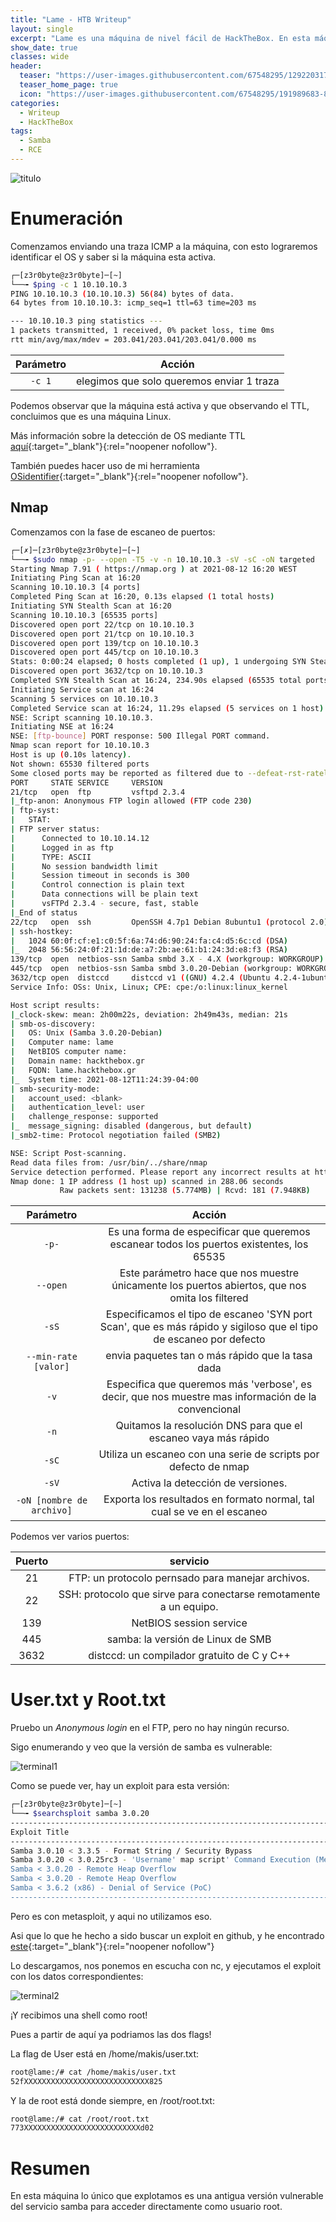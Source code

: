 ```yaml
---
title: "Lame - HTB Writeup"
layout: single
excerpt: "Lame es una máquina de nivel fácil de HackTheBox. En esta máquina explotamos únicamente una antigua versión vulnerable de samba para acceder directamente como usuario root."
show_date: true
classes: wide
header:
  teaser: "https://user-images.githubusercontent.com/67548295/129220317-5439270a-e4bb-47e0-b981-ef0a3aab911e.png"
  teaser_home_page: true
  icon: "https://user-images.githubusercontent.com/67548295/191989683-8e498bfd-d8dd-4e45-b929-f557100f9648.png"
categories:
  - Writeup
  - HackTheBox
tags:
  - Samba
  - RCE
---
```


![titulo](https://user-images.githubusercontent.com/67548295/129220778-695a7fa5-39f9-4bbe-b0bd-87bec3ec2d3c.png)

# Enumeración

Comenzamos enviando una traza ICMP a la máquina, con esto lograremos identificar el OS y saber si la máquina esta activa.

```bash
┌─[z3r0byte@z3r0byte]─[~]
└──╼ $ping -c 1 10.10.10.3
PING 10.10.10.3 (10.10.10.3) 56(84) bytes of data.
64 bytes from 10.10.10.3: icmp_seq=1 ttl=63 time=203 ms

--- 10.10.10.3 ping statistics ---
1 packets transmitted, 1 received, 0% packet loss, time 0ms
rtt min/avg/max/mdev = 203.041/203.041/203.041/0.000 ms
```

| Parámetro | Acción |
|:---------:|:------:|
| `-c 1` | elegimos que solo queremos enviar 1 traza |

Podemos observar que la máquina está activa y que observando el TTL, concluimos que es una máquina Linux.

Más información sobre la detección de OS mediante TTL [aquí](https://subinsb.com/default-device-ttl-values/){:target="\_blank"}{:rel="noopener nofollow"}.

También puedes hacer uso de mi herramienta [OSidentifier](https://github.com/z3robyte/OSidentifier){:target="\_blank"}{:rel="noopener nofollow"}.

## Nmap

Comenzamos con la fase de escaneo de puertos:

```bash
┌─[✗]─[z3r0byte@z3r0byte]─[~]
└──╼ $sudo nmap -p- --open -T5 -v -n 10.10.10.3 -sV -sC -oN targeted
Starting Nmap 7.91 ( https://nmap.org ) at 2021-08-12 16:20 WEST
Initiating Ping Scan at 16:20
Scanning 10.10.10.3 [4 ports]
Completed Ping Scan at 16:20, 0.13s elapsed (1 total hosts)
Initiating SYN Stealth Scan at 16:20
Scanning 10.10.10.3 [65535 ports]
Discovered open port 22/tcp on 10.10.10.3
Discovered open port 21/tcp on 10.10.10.3
Discovered open port 139/tcp on 10.10.10.3
Discovered open port 445/tcp on 10.10.10.3
Stats: 0:00:24 elapsed; 0 hosts completed (1 up), 1 undergoing SYN Stealth Scan
Discovered open port 3632/tcp on 10.10.10.3
Completed SYN Stealth Scan at 16:24, 234.90s elapsed (65535 total ports)
Initiating Service scan at 16:24
Scanning 5 services on 10.10.10.3
Completed Service scan at 16:24, 11.29s elapsed (5 services on 1 host)
NSE: Script scanning 10.10.10.3.
Initiating NSE at 16:24
NSE: [ftp-bounce] PORT response: 500 Illegal PORT command.
Nmap scan report for 10.10.10.3
Host is up (0.10s latency).
Not shown: 65530 filtered ports
Some closed ports may be reported as filtered due to --defeat-rst-ratelimit
PORT     STATE SERVICE     VERSION
21/tcp   open  ftp         vsftpd 2.3.4
|_ftp-anon: Anonymous FTP login allowed (FTP code 230)
| ftp-syst: 
|   STAT: 
| FTP server status:
|      Connected to 10.10.14.12
|      Logged in as ftp
|      TYPE: ASCII
|      No session bandwidth limit
|      Session timeout in seconds is 300
|      Control connection is plain text
|      Data connections will be plain text
|      vsFTPd 2.3.4 - secure, fast, stable
|_End of status
22/tcp   open  ssh         OpenSSH 4.7p1 Debian 8ubuntu1 (protocol 2.0)
| ssh-hostkey: 
|   1024 60:0f:cf:e1:c0:5f:6a:74:d6:90:24:fa:c4:d5:6c:cd (DSA)
|_  2048 56:56:24:0f:21:1d:de:a7:2b:ae:61:b1:24:3d:e8:f3 (RSA)
139/tcp  open  netbios-ssn Samba smbd 3.X - 4.X (workgroup: WORKGROUP)
445/tcp  open  netbios-ssn Samba smbd 3.0.20-Debian (workgroup: WORKGROUP)
3632/tcp open  distccd     distccd v1 ((GNU) 4.2.4 (Ubuntu 4.2.4-1ubuntu4))
Service Info: OSs: Unix, Linux; CPE: cpe:/o:linux:linux_kernel

Host script results:
|_clock-skew: mean: 2h00m22s, deviation: 2h49m43s, median: 21s
| smb-os-discovery: 
|   OS: Unix (Samba 3.0.20-Debian)
|   Computer name: lame
|   NetBIOS computer name: 
|   Domain name: hackthebox.gr
|   FQDN: lame.hackthebox.gr
|_  System time: 2021-08-12T11:24:39-04:00
| smb-security-mode: 
|   account_used: <blank>
|   authentication_level: user
|   challenge_response: supported
|_  message_signing: disabled (dangerous, but default)
|_smb2-time: Protocol negotiation failed (SMB2)

NSE: Script Post-scanning.
Read data files from: /usr/bin/../share/nmap
Service detection performed. Please report any incorrect results at https://nmap.org/submit/ .
Nmap done: 1 IP address (1 host up) scanned in 288.06 seconds
           Raw packets sent: 131238 (5.774MB) | Rcvd: 181 (7.948KB)
```

| Parámetro | Acción |
|:---------:|:------:|
| `-p-` | Es una forma de especificar que queremos escanear todos los puertos existentes, los 65535 |
| `--open` | Este parámetro hace que nos muestre únicamente los puertos abiertos, que nos omita los filtered |
| `-sS` | Especificamos el tipo de escaneo 'SYN port Scan', que es más rápido y sigiloso que el tipo de escaneo por defecto |
| `--min-rate [valor]` | envia paquetes tan o más rápido que la tasa dada |
| `-v` | Especifica que queremos más 'verbose', es decir, que nos muestre mas información de la convencional |
| `-n` | Quitamos la resolución DNS para que el escaneo vaya más rápido |
| `-sC` | Utiliza un escaneo con una serie de scripts por defecto de nmap |
| `-sV` | Activa la detección de versiones. |
| `-oN [nombre de archivo]` | Exporta los resultados en formato normal, tal cual se ve en el escaneo |

Podemos ver varios puertos:

| Puerto | servicio |
|:------:|:--------:|
| 21 | FTP: un protocolo pernsado para manejar archivos. |
| 22 | SSH: protocolo que sirve para conectarse remotamente a un equipo. |
| 139 | NetBIOS session service |
| 445| samba: la versión de Linux de SMB |
| 3632 | distccd: un compilador gratuito de C y C++  |

# User.txt y Root.txt

Pruebo un _Anonymous login_ en el FTP, pero no hay ningún recurso.

Sigo enumerando y veo que la versión de samba es vulnerable:

![terminal1](https://user-images.githubusercontent.com/67548295/129226546-ff20bb53-a20d-40a5-9a2e-64c376efd3e3.png)

Como se puede ver, hay un exploit para esta versión:

```bash
┌─[z3r0byte@z3r0byte]─[~]
└──╼ $searchsploit samba 3.0.20
-------------------------------------------------------------------------------------------------------------------------------------------------------
Exploit Title                                                                                                             |  Path
-------------------------------------------------------------------------------------------------------------------------------------------------------
Samba 3.0.10 < 3.3.5 - Format String / Security Bypass                                                                     | multiple/remote/10095.txt
Samba 3.0.20 < 3.0.25rc3 - 'Username' map script' Command Execution (Metasploit)                                           | unix/remote/16320.rb
Samba < 3.0.20 - Remote Heap Overflow                                                                                      | linux/remote/7701.txt
Samba < 3.0.20 - Remote Heap Overflow                                                                                      | linux/remote/7701.txt
Samba < 3.6.2 (x86) - Denial of Service (PoC)                                                                              | linux_x86/dos/36741.py
--------------------------------------------------------------------------------------------------------------------------------------------------------
```
Pero es con metasploit, y aqui no utilizamos eso.

Asi que lo que he hecho a sido buscar un exploit en github, y he encontrado [este](https://github.com/amriunix/CVE-2007-2447/blob/master/usermap_script.py){:target="\_blank"}{:rel="noopener nofollow"}

Lo descargamos, nos ponemos en escucha con nc, y ejecutamos el exploit con los datos correspondientes:

![terminal2](https://user-images.githubusercontent.com/67548295/129231114-ce7f0bc2-3666-490d-92e2-efd54fa02212.png)

¡Y recibimos una shell como root!

Pues a partir de aquí ya podriamos las dos flags!

La flag de User está en /home/makis/user.txt:

```bash
root@lame:/# cat /home/makis/user.txt 
52fXXXXXXXXXXXXXXXXXXXXXXXXXXXX825
```
Y la de root está donde siempre, en /root/root.txt:

```bash
root@lame:/# cat /root/root.txt 
773XXXXXXXXXXXXXXXXXXXXXXXXXXd02
```
# Resumen

En esta máquina lo único que explotamos es una antigua versión vulnerable del servicio samba para acceder directamente como usuario root.


